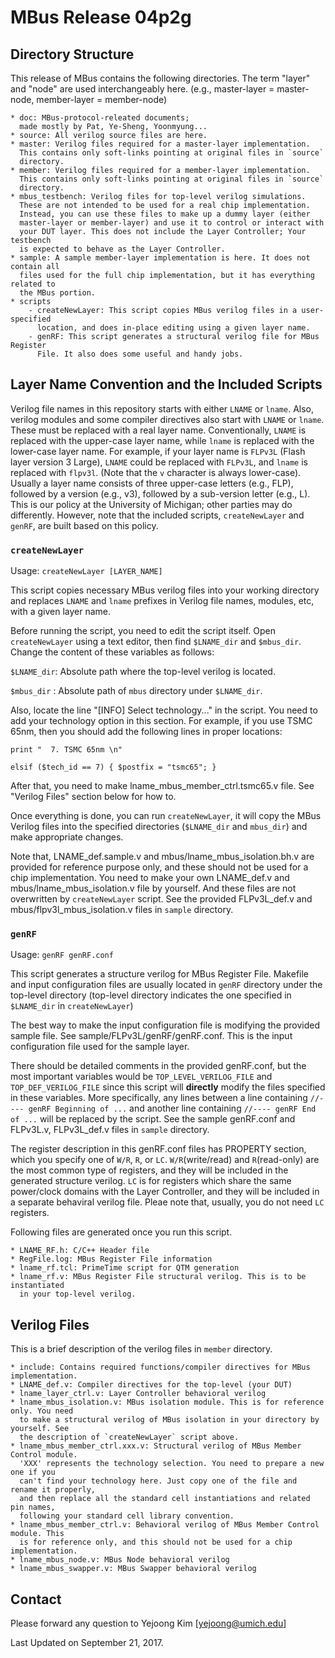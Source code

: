 # MBus Release 04p2g

## Directory Structure

This release of MBus contains the following directories. 
The term "layer" and "node" are used interchangeably here. 
(e.g., master-layer = master-node, member-layer = member-node)

    * doc: MBus-protocol-releated documents; 
      made mostly by Pat, Ye-Sheng, Yoonmyung...
    * source: All verilog source files are here.
    * master: Verilog files required for a master-layer implementation. 
      This contains only soft-links pointing at original files in `source` 
      directory.
    * member: Verilog files required for a member-layer implementation. 
      This contains only soft-links pointing at original files in `source` 
      directory.
    * mbus_testbench: Verilog files for top-level verilog simulations. 
      These are not intended to be used for a real chip implementation. 
      Instead, you can use these files to make up a dummy layer (either 
      master-layer or member-layer) and use it to control or interact with 
      your DUT layer. This does not include the Layer Controller; Your testbench 
      is expected to behave as the Layer Controller.
    * sample: A sample member-layer implementation is here. It does not contain all 
      files used for the full chip implementation, but it has everything related to 
      the MBus portion.
    * scripts
        - createNewLayer: This script copies MBus verilog files in a user-specified 
          location, and does in-place editing using a given layer name.
        - genRF: This script generates a structural verilog file for MBus Register 
          File. It also does some useful and handy jobs.


## Layer Name Convention and the Included Scripts

Verilog file names in this repository starts with either `LNAME` or `lname`. Also,
verilog modules and some compiler directives also start with `LNAME` or `lname`.
These must be replaced with a real layer name. Conventionally, `LNAME` is replaced
with the upper-case layer name, while `lname` is replaced with the lower-case layer
name. For example, if your layer name is `FLPv3L` (Flash layer version 3 Large),
`LNAME` could be replaced with `FLPv3L`, and `lname` is replaced with `flpv3l`.
(Note that the `v` character is always lower-case). Usually a layer name consists
of three upper-case letters (e.g., FLP), followed by a version (e.g., v3), followed
by a sub-version letter (e.g., L). This is our policy at the University of Michigan;
other parties may do differently. However, note that the included scripts,
`createNewLayer` and `genRF`, are built based on this policy.


### `createNewLayer`

Usage: `createNewLayer [LAYER_NAME]`

This script copies necessary MBus verilog files into your working directory and
replaces `LNAME` and `lname` prefixes in Verilog file names, modules, etc,
with a given layer name.

Before running the script, you need to edit the script itself. Open `createNewLayer`
using a text editor, then find `$LNAME_dir` and `$mbus_dir`. Change the content of
these variables as follows:

`$LNAME_dir`: Absolute path where the top-level verilog is located.

`$mbus_dir` : Absolute path of `mbus` directory under `$LNAME_dir`.

Also, locate the line "\[INFO\] Select technology..." in the script. You need to add
your technology option in this section. For example, if you use TSMC 65nm, then you
should add the following lines in proper locations:

`print "  7. TSMC 65nm \n"`

`elsif ($tech_id == 7) { $postfix = "tsmc65"; }`

After that, you need to make lname_mbus_member_ctrl.tsmc65.v file. See "Verilog Files"
section below for how to.

Once everything is done, you can run `createNewLayer`, it will copy the MBus Verilog 
files into the specified directories (`$LNAME_dir` and `mbus_dir`) and make appropriate
changes.

Note that, LNAME_def.sample.v and mbus/lname_mbus_isolation.bh.v are provided for
reference purpose only, and these should not be used for a chip implementation.
You need to make your own LNAME_def.v and mbus/lname_mbus_isolation.v file by yourself.
And these files are not overwritten by `createNewLayer` script. See the provided
FLPv3L_def.v and mbus/flpv3l_mbus_isolation.v files in `sample` directory.


### `genRF`

Usage: `genRF genRF.conf`

This script generates a structure verilog for MBus Register File. Makefile and input
configuration files are usually located in `genRF` directory under the top-level
directory (top-level directory indicates the one specified in `$LNAME_dir` in
`createNewLayer`)

The best way to make the input configuration file is modifying the provided sample
file. See sample/FLPv3L/genRF/genRF.conf. This is the input configuration file used
for the sample layer.

There should be detailed comments in the provided genRF.conf, but the most important
variables would be `TOP_LEVEL_VERILOG_FILE` and `TOP_DEF_VERILOG_FILE` since this
script will **directly** modify the files specified in these variables. More specifically,
any lines between a line containing `//---- genRF Beginning of ...` and another line
containing `//---- genRF End of ...` will be replaced by the script. See the sample
genRF.conf and FLPv3L.v, FLPv3L_def.v files in `sample` directory.

The register description in this genRF.conf files has PROPERTY section, which you
specify one of `W/R`, `R`, or `LC`. `W/R`(write/read) and `R`(read-only) are the most
common type of registers, and they will be included in the generated structure verilog.
`LC` is for registers which share the same power/clock domains with the Layer Controller,
and they will be included in a separate behaviral verilog file. Pleae note that, usually,
you do not need `LC` registers.

Following files are generated once you run this script.

    * LNAME_RF.h: C/C++ Header file
    * RegFile.log: MBus Register File information
    * lname_rf.tcl: PrimeTime script for QTM generation
    * lname_rf.v: MBus Register File structural verilog. This is to be instantiated 
      in your top-level verilog.


## Verilog Files

This is a brief description of the verilog files in `member` directory.

    * include: Contains required functions/compiler directives for MBus implementation.
    * LNAME_def.v: Compiler directives for the top-level (your DUT)
    * lname_layer_ctrl.v: Layer Controller behavioral verilog
    * lname_mbus_isolation.v: MBus isolation module. This is for reference only. You need
      to make a structural verilog of MBus isolation in your directory by yourself. See
      the description of `createNewLayer` script above.
    * lname_mbus_member_ctrl.xxx.v: Structural verilog of MBus Member Control module.
      'XXX' represents the technology selection. You need to prepare a new one if you
      can't find your technology here. Just copy one of the file and rename it properly,
      and then replace all the standard cell instantiations and related pin names,
      following your standard cell library convention.
    * lname_mbus_member_ctrl.v: Behavioral verilog of MBus Member Control module. This
      is for reference only, and this should not be used for a chip implementation.
    * lname_mbus_node.v: MBus Node behavioral verilog
    * lname_mbus_swapper.v: MBus Swapper behavioral verilog


## Contact

Please forward any question to Yejoong Kim [yejoong@umich.edu]

Last Updated on September 21, 2017.
